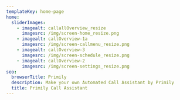 ```yaml
---
templateKey: home-page
home:
  sliderImages:
    - imagealt: callallOverview_resize
      imagesrc: /img/screen-home_resize.png
    - imagealt: callOverview-1a
      imagesrc: /img/screen-callmenu_resize.png
    - imagealt: callOverview-3
      imagesrc: /img/screen-schedule_resize.png
    - imagealt: callOverview-2
      imagesrc: /img/screen-settings_resize.png
seo:
  browserTitle: Primily
  description: Make your own Automated Call Assistant by Primily
  title: Primily Call Assistant
---
```


